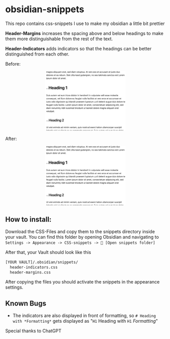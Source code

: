 # obsidian-snippets

This repo contains css-snippets I use to make my obsidian a little bit prettier


**Header-Margins** increases the spacing above and below headings to make them more distinguishable from the rest of the text.

**Header-Indicators** adds indicators so that the headings can be better distinguished from each other.

Before:

<p align="center">
<img src="resources/img_after.png" width="50%">
</p>
  
After:

<p align="center">
<img src="resources/img_after.png" width="50%">
</p>
  
## How to install:

Download the CSS-Files and copy them to the snippets directory inside your vault.
You can find this folder by opening Obsidian and navigating to 
`Settings -> Appearance -> CSS-snippets -> 📁 [Open snippets folder]`

After that, your Vault should look like this
```
[YOUR VAULT]/.obsidian/snippets/
  header-indicators.css
  header-margins.css
```
After copying the files you should activate the snippets in the appearance settings.

## Known Bugs

- The indicators are also displayed in front of formatting, so `# Heading with *Formatting*` gets displayed as "`H1` Heading with `H1` *Formatting*"

Special thanks to ChatGPT
